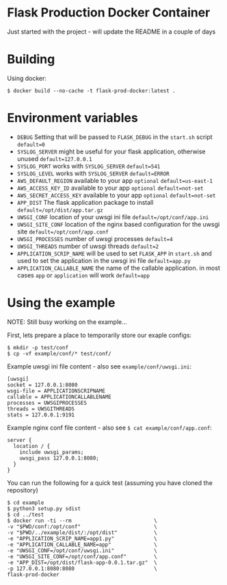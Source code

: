 # Flask Production Docker Container

Just started with the project - will update the README in a couple of days

# Building 

Using docker:

	$ docker build --no-cache -t flask-prod-docker:latest .

# Environment variables

* `DEBUG` Setting that will be passed to `FLASK_DEBUG` in the `start.sh` script `default=0`
* `SYSLOG_SERVER` might be useful for your flask application, otherwise unused `default=127.0.0.1`
* `SYSLOG_PORT` works with `SYSLOG_SERVER` `default=541`
* `SYSLOG_LEVEL` works with `SYSLOG_SERVER` `default=ERROR`
* `AWS_DEFAULT_REGION` available to your app `optional` `default=us-east-1`
* `AWS_ACCESS_KEY_ID` available to your app `optional` `default=not-set`
* `AWS_SECRET_ACCESS_KEY` available to your app `optional` `default=not-set`
* `APP_DIST` The flask application package to install `default=/opt/dist/app.tar.gz`
* `UWSGI_CONF` location of your uwsgi ini file `default=/opt/conf/app.ini`
* `UWSGI_SITE_CONF` location of the nginx based configuration for the uwsgi site `default=/opt/conf/app.conf`
* `UWSGI_PROCESSES` number of uwsgi processes `default=4`
* `UWSGI_THREADS` number of uwsgi threads `default=2`
* `APPLICATION_SCRIP_NAME` will be used to set `FLASK_APP` in `start.sh` and used to set the application in the uwsgi ini file `default=app.py`
* `APPLICATION_CALLABLE_NAME` the name of the callable application. in most cases `app` or `application` will work `default=app`


# Using the example

NOTE: Still busy working on the example...

First, lets prepare a place to temporarily store our exaple configs:

	$ mkdir -p test/conf
	$ cp -vf example/conf/* test/conf/

Example uwsgi ini file content - also see `example/conf/uwsgi.ini`:

	[uwsgi]
	socket = 127.0.0.1:8080
	wsgi-file = APPLICATIONSCRIPNAME
	callable = APPLICATIONCALLABLENAME
	processes = UWSGIPROCESSES
	threads = UWSGITHREADS
	stats = 127.0.0.1:9191

Example nginx conf file content - also see `$ cat example/conf/app.conf`: 

	server {
	  location / {
	    include uwsgi_params;
	    uwsgi_pass 127.0.0.1:8080;
	  }
	}

You can run the following for a quick test (assuming you have cloned the repository)

	$ cd example
	$ python3 setup.py sdist
	$ cd ../test
	$ docker run -ti --rm                           \
	-v "$PWD/conf:/opt/conf"                        \
	-v "$PWD/../example/dist/:/opt/dist"            \
	-e "APPLICATION_SCRIP_NAME=app1.py"             \
	-e "APPLICATION_CALLABLE_NAME=app"              \
	-e "UWSGI_CONF=/opt/conf/uwsgi.ini"             \
	-e "UWSGI_SITE_CONF=/opt/conf/app.conf"         \
	-e "APP_DIST=/opt/dist/flask-app-0.0.1.tar.gz"  \
	-p 127.0.0.1:8080:8080                          \
	flask-prod-docker

